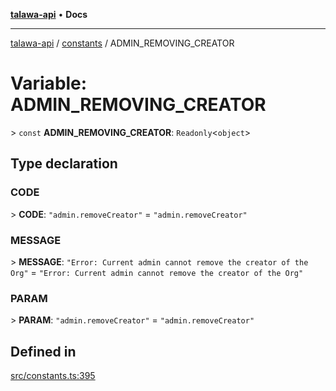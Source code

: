 [**talawa-api**](../../README.md) • **Docs**

***

[talawa-api](../../modules.md) / [constants](../README.md) / ADMIN\_REMOVING\_CREATOR

# Variable: ADMIN\_REMOVING\_CREATOR

\> `const` **ADMIN\_REMOVING\_CREATOR**: `Readonly`\<`object`\>

## Type declaration

### CODE

\> **CODE**: `"admin.removeCreator"` = `"admin.removeCreator"`

### MESSAGE

\> **MESSAGE**: `"Error: Current admin cannot remove the creator of the Org"` = `"Error: Current admin cannot remove the creator of the Org"`

### PARAM

\> **PARAM**: `"admin.removeCreator"` = `"admin.removeCreator"`

## Defined in

[src/constants.ts:395](https://github.com/PalisadoesFoundation/talawa-api/blob/f1c816bca43cc03a8c1bd303394e2550a50db017/src/constants.ts#L395)
